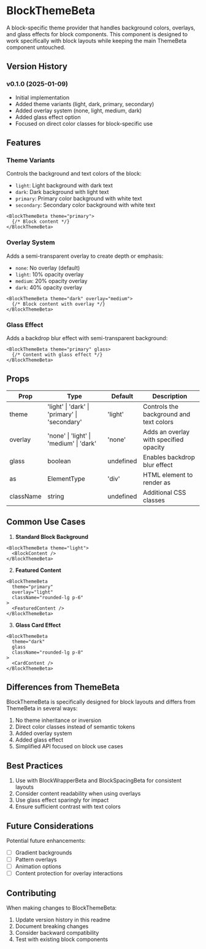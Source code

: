 # BlockThemeBeta

A block-specific theme provider that handles background colors, overlays, and glass effects for block components. This component is designed to work specifically with block layouts while keeping the main ThemeBeta component untouched.

## Version History

### v0.1.0 (2025-01-09)
- Initial implementation
- Added theme variants (light, dark, primary, secondary)
- Added overlay system (none, light, medium, dark)
- Added glass effect option
- Focused on direct color classes for block-specific use

## Features

### Theme Variants
Controls the background and text colors of the block:
- `light`: Light background with dark text
- `dark`: Dark background with light text
- `primary`: Primary color background with white text
- `secondary`: Secondary color background with white text

```tsx
<BlockThemeBeta theme="primary">
  {/* Block content */}
</BlockThemeBeta>
```

### Overlay System
Adds a semi-transparent overlay to create depth or emphasis:
- `none`: No overlay (default)
- `light`: 10% opacity overlay
- `medium`: 20% opacity overlay
- `dark`: 40% opacity overlay

```tsx
<BlockThemeBeta theme="dark" overlay="medium">
  {/* Block content with overlay */}
</BlockThemeBeta>
```

### Glass Effect
Adds a backdrop blur effect with semi-transparent background:

```tsx
<BlockThemeBeta theme="primary" glass>
  {/* Content with glass effect */}
</BlockThemeBeta>
```

## Props

| Prop | Type | Default | Description |
|------|------|---------|-------------|
| theme | 'light' \| 'dark' \| 'primary' \| 'secondary' | 'light' | Controls the background and text colors |
| overlay | 'none' \| 'light' \| 'medium' \| 'dark' | 'none' | Adds an overlay with specified opacity |
| glass | boolean | undefined | Enables backdrop blur effect |
| as | ElementType | 'div' | HTML element to render as |
| className | string | undefined | Additional CSS classes |

## Common Use Cases

1. **Standard Block Background**
```tsx
<BlockThemeBeta theme="light">
  <BlockContent />
</BlockThemeBeta>
```

2. **Featured Content**
```tsx
<BlockThemeBeta 
  theme="primary"
  overlay="light"
  className="rounded-lg p-6"
>
  <FeaturedContent />
</BlockThemeBeta>
```

3. **Glass Card Effect**
```tsx
<BlockThemeBeta
  theme="dark"
  glass
  className="rounded-lg p-8"
>
  <CardContent />
</BlockThemeBeta>
```

## Differences from ThemeBeta

BlockThemeBeta is specifically designed for block layouts and differs from ThemeBeta in several ways:
1. No theme inheritance or inversion
2. Direct color classes instead of semantic tokens
3. Added overlay system
4. Added glass effect
5. Simplified API focused on block use cases

## Best Practices

1. Use with BlockWrapperBeta and BlockSpacingBeta for consistent layouts
2. Consider content readability when using overlays
3. Use glass effect sparingly for impact
4. Ensure sufficient contrast with text colors

## Future Considerations

Potential future enhancements:
- [ ] Gradient backgrounds
- [ ] Pattern overlays
- [ ] Animation options
- [ ] Content protection for overlay interactions

## Contributing

When making changes to BlockThemeBeta:
1. Update version history in this readme
2. Document breaking changes
3. Consider backward compatibility
4. Test with existing block components
